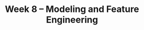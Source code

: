 ---
    title: Week 8 – Modeling and Feature Engineering
    weekNumber: 8
    days:
      - date: 2023-2-27
        events:
          "**LEC 19**{: .label .label-lecture } [Bag of Words, TF-IDF](resources/lectures/lec19/lec19.html)":
            "[🎥](https://podcast.ucsd.edu/watch/wi23/dsc80_a00/20) • [Ch. 8.2](https://notes.dsc80.com/content/08/nlp.html)"
          "**Lab 7**{: .label .label-lab } **[Regular Expressions and Text Data (due 2/27)](https://github.com/dsc-courses/dsc80-2023-wi/blob/master/labs/07-regex/lab.ipynb)**":
      - date: 2023-3-1
        events:
          "**LEC 20**{: .label .label-lecture } Modeling and Regression":
            "[Ch. 10.1](https://notes.dsc80.com/content/10/intro-modeling.html)"
          "**DIS 7**{: .label .label-disc } Lab 7 Reflection (due 3/4)":
      - date: 2023-3-2
        events:
          "**PROJ 4**{: .label .label-proj } **[Language Models 🗣 (Checkpoint due 3/2)](https://github.com/dsc-courses/dsc80-2023-wi/blob/master/projects/04-language_models/project.ipynb)**":
      - date: 2023-3-3
        events:
          "**LEC 21**{: .label .label-lecture } Feature Engineering":
            "[Ch. 9.1](https://notes.dsc80.com/content/09/features.html)"
                
---